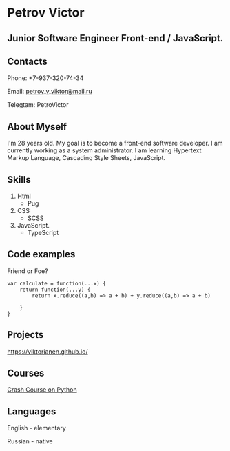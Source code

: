 # Petrov Victor

## Junior Software Engineer Front-end / JavaScript.

## Contacts

Phone: +7-937-320-74-34

Email: petrov_v_viktor@mail.ru

Telegtam: PetroVictor

## About Myself

I'm 28 years old. My goal is to become a front-end software developer. I am currently working as a system administrator. I am learning Hypertext Markup Language, Cascading Style Sheets, JavaScript.

## Skills

1. Html
   - Pug
2. CSS
   - SCSS
3. JavaScript.
   - TypeScript

## Code examples

Friend or Foe?

```
var calculate = function(...x) {
    return function(...y) {
        return x.reduce((a,b) => a + b) + y.reduce((a,b) => a + b)

    }
}
```

## Projects

https://viktorianen.github.io/

## Courses

[Crash Course on Python](https://coursera.org/share/13fe3eae7850892165a53b04d3a534ab)

## Languages

English - elementary

Russian - native
